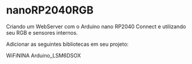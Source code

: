 # nanoRP2040RGB

Criando um WebServer com o Arduino nano RP2040 Connect e utilizando seu RGB e sensores internos.

Adicionar as seguintes bibliotecas em seu projeto:

WiFiNINA
Arduino_LSM6DSOX
